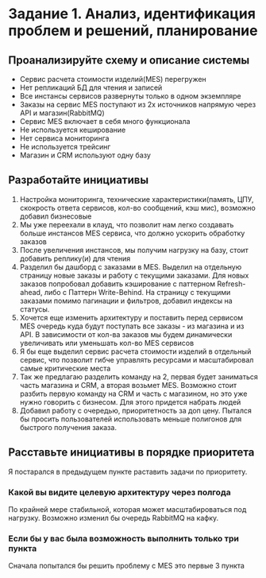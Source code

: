 # Задание 1. Анализ, идентификация проблем и решений, планирование

## Проанализируйте схему и описание системы
- Сервис расчета стоимости изделий(MES) перегружен
- Нет репликаций БД для чтения и записей
- Все инстансы сервисов развернуты только в одном экземпляре
- Заказы на сервис MES поступают из 2х источников напрямую через API и магазин(RabbitMQ)
- Сервис MES включает в себя много функционала
- Не используется кеширование
- Нет сервиса мониторинга
- Не используется трейсинг
- Магазин и CRM используют одну базу


## Разработайте инициативы

1. Настройка мониторинга, технические характеристики(память, ЦПУ, скокрость ответа сервисов, кол-во сообщений, кэш мис), возможно добавил бизнесовые 
2. Мы уже переехали в клауд, что позволит нам легко создавать больше инстансов MES сервиса, что должно ускорить обработку заказов
3. После увеличения инстансов, мы получим нагрузку на базу, стоит добавить реплику(и) для чтения 
4. Разделил бы дашборд с заказами в MES. Выделил на отдельную страницу новые заказы и работу с текущими заказами. Для новых заказов попробовал добавить кэширование с паттерном Refresh-ahead, либо с Паттерн Write-Behind. На страницу с текущими заказами помимо пагинации и фильтров, добавил индексы на статусы. 
5. Хочется еще изменить архитектуру и поставить перед сервисом MES очередь куда будут поступать все заказы - из магазина и из API. В зависимости от кол-ва заказов мы будем динамически увеличивать или уменьшать кол-во МЕS сервисов 
6. Я бы еще выделил сервис расчета стоимости изделий в отдельный сервис, что позволит гибче управлять ресурсами и масштабировал самые критические места
7. Так же предлагаю разделить команду на 2, первая будет заниматься часть магазина и CRM, а вторая возьмет MES. Возможно стоит разбить первую команду на CRM и часть с магазином, но это уже нужно говорить с бизнесом. Для этого придется набрать людей
8. Добавил работу с очередью, приоритетность за доп цену. Пытался бы просить пользователей использовать меньше полигонов для быстрого получения заказа. 


## Расставьте инициативы в порядке приоритета

Я постарался в предыдущем пункте раставить задачи по приоритету. 
### Какой вы видите целевую архитектуру через полгода
По крайней мере стабильной, которая может масштабироваться под нагрузку. Возможно изменил бы очередь RabbitMQ на кафку.
### Если бы у вас была возможность выполнить только три пункта
Сначала попытался бы решить проблему с MES это первые 3 пункта
